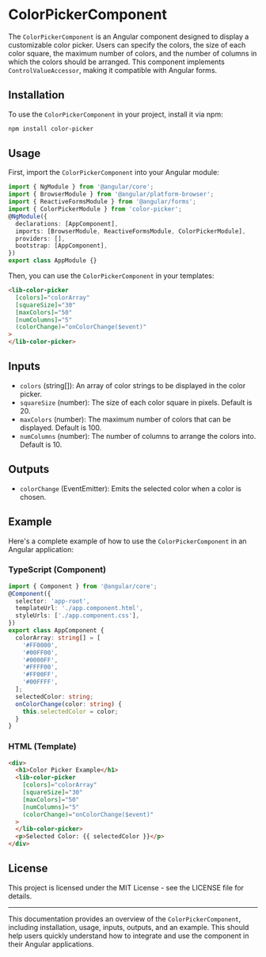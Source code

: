 # ColorPickerComponent

The `ColorPickerComponent` is an Angular component designed to display a customizable color picker. Users can specify the colors, the size of each color square, the maximum number of colors, and the number of columns in which the colors should be arranged. This component implements `ControlValueAccessor`, making it compatible with Angular forms.

## Installation

To use the `ColorPickerComponent` in your project, install it via npm:

```bash
npm install color-picker
```



## Usage


First, import the `ColorPickerComponent` into your Angular module:

```typescript
import { NgModule } from '@angular/core';
import { BrowserModule } from '@angular/platform-browser';
import { ReactiveFormsModule } from '@angular/forms';
import { ColorPickerModule } from 'color-picker';
@NgModule({
  declarations: [AppComponent],
  imports: [BrowserModule, ReactiveFormsModule, ColorPickerModule],
  providers: [],
  bootstrap: [AppComponent],
})
export class AppModule {}
```

Then, you can use the `ColorPickerComponent` in your templates:

```html
<lib-color-picker
  [colors]="colorArray"
  [squareSize]="30"
  [maxColors]="50"
  [numColumns]="5"
  (colorChange)="onColorChange($event)"
>
</lib-color-picker>
```

## Inputs

*   `colors` (string\[\]): An array of color strings to be displayed in the color picker.
*   `squareSize` (number): The size of each color square in pixels. Default is 20.
*   `maxColors` (number): The maximum number of colors that can be displayed. Default is 100.
*   `numColumns` (number): The number of columns to arrange the colors into. Default is 10.

Outputs
-------

*   `colorChange` (EventEmitter<string>): Emits the selected color when a color is chosen.

Example
-------

Here's a complete example of how to use the `ColorPickerComponent` in an Angular application:

### TypeScript (Component)

```typescript
import { Component } from '@angular/core';
@Component({
  selector: 'app-root',
  templateUrl: './app.component.html',
  styleUrls: ['./app.component.css'],
})
export class AppComponent {
  colorArray: string[] = [
    '#FF0000',
    '#00FF00',
    '#0000FF',
    '#FFFF00',
    '#FF00FF',
    '#00FFFF',
  ];
  selectedColor: string;
  onColorChange(color: string) {
    this.selectedColor = color;
  }
}
```

### HTML (Template)

```html
<div>
  <h1>Color Picker Example</h1>
  <lib-color-picker
    [colors]="colorArray"
    [squareSize]="30"
    [maxColors]="50"
    [numColumns]="5"
    (colorChange)="onColorChange($event)"
  >
  </lib-color-picker>
  <p>Selected Color: {{ selectedColor }}</p>
</div>

```

License
-------

This project is licensed under the MIT License - see the LICENSE file for details.

* * *

This documentation provides an overview of the `ColorPickerComponent`, including installation, usage, inputs, outputs, and an example. This should help users quickly understand how to integrate and use the component in their Angular applications.

